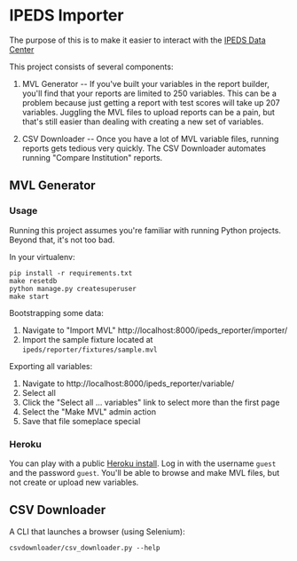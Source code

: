 IPEDS Importer
==============

The purpose of this is to make it easier to interact with the [IPEDS Data
Center](nces.ed.gov/ipeds/datacenter/Default.aspx)

This project consists of several components:

1. MVL Generator -- If you've built your variables in the report builder,
   you'll find that your reports are limited to 250 variables. This can be a
   problem because just getting a report with test scores will take up 207
   variables. Juggling the MVL files to upload reports can be a pain, but
   that's still easier than dealing with creating a new set of variables.

2. CSV Downloader -- Once you have a lot of MVL variable files, running reports
   gets tedious very quickly. The CSV Downloader automates running "Compare
   Institution" reports.


MVL Generator
-------------

### Usage

Running this project assumes you're familiar with running Python projects.
Beyond that, it's not too bad.


In your virtualenv:

    pip install -r requirements.txt
    make resetdb
    python manage.py createsuperuser
    make start

Bootstrapping some data:

1. Navigate to "Import MVL" http://localhost:8000/ipeds_reporter/importer/
2. Import the sample fixture located at `ipeds/reporter/fixtures/sample.mvl`

Exporting all variables:

1. Navigate to http://localhost:8000/ipeds_reporter/variable/
2. Select all
3. Click the "Select all ... variables" link to select more than the first page
4. Select the "Make MVL" admin action
5. Save that file someplace special


### Heroku

You can play with a public [Heroku install]. Log in with the username `guest`
and the password `guest`. You'll be able to browse and make MVL files, but not
create or upload new variables.

  [Heroku install]: https://ipeds-reporter.herokuapp.com/


CSV Downloader
--------------

A CLI that launches a browser (using Selenium):

    csvdownloader/csv_downloader.py --help
